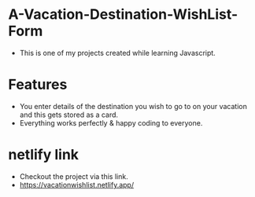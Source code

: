 # A-Vacation-Destination-WishList-Form
- This is one of my projects created while learning Javascript.

# Features
- You enter details of the destination you wish to go to on your vacation and this gets stored as a card.
- Everything works perfectly & happy coding to everyone.

# netlify link
- Checkout the project via this link.
- https://vacationwishlist.netlify.app/
